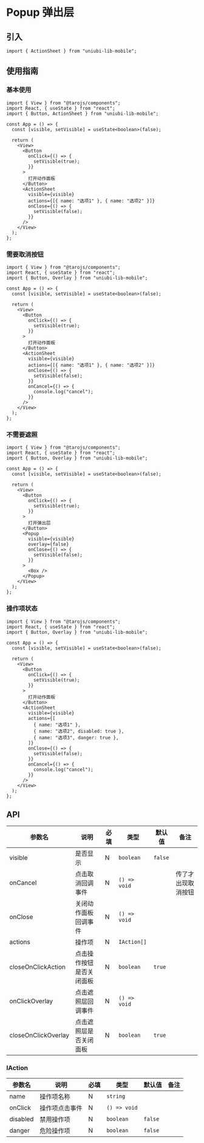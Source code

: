 # Popup 弹出层

## 引入

```tsx
import { ActionSheet } from "uniubi-lib-mobile";
```

## 使用指南

### 基本使用

```tsx
import { View } from "@tarojs/components";
import React, { useState } from "react";
import { Button, ActionSheet } from "uniubi-lib-mobile";

const App = () => {
  const [visible, setVisible] = useState<boolean>(false);

  return (
    <View>
      <Button
        onClick={() => {
          setVisible(true);
        }}
      >
        打开动作面板
      </Button>
      <ActionSheet
        visible={visible}
        actions={[{ name: "选项1" }, { name: "选项2" }]}
        onClose={() => {
          setVisible(false);
        }}
      />
    </View>
  );
};
```

### 需要取消按钮

```tsx
import { View } from "@tarojs/components";
import React, { useState } from "react";
import { Button, Overlay } from "uniubi-lib-mobile";

const App = () => {
  const [visible, setVisible] = useState<boolean>(false);

  return (
    <View>
      <Button
        onClick={() => {
          setVisible(true);
        }}
      >
        打开动作面板
      </Button>
      <ActionSheet
        visible={visible}
        actions={[{ name: "选项1" }, { name: "选项2" }]}
        onClose={() => {
          setVisible(false);
        }}
        onCancel={() => {
          console.log("cancel");
        }}
      />
    </View>
  );
};
```

### 不需要遮照

```tsx
import { View } from "@tarojs/components";
import React, { useState } from "react";
import { Button, Overlay } from "uniubi-lib-mobile";

const App = () => {
  const [visible, setVisible] = useState<boolean>(false);

  return (
    <View>
      <Button
        onClick={() => {
          setVisible(true);
        }}
      >
        打开弹出层
      </Button>
      <Popup
        visible={visible}
        overlay={false}
        onClose={() => {
          setVisible(false);
        }}
      >
        <Box />
      </Popup>
    </View>
  );
};
```

### 操作项状态

```tsx
import { View } from "@tarojs/components";
import React, { useState } from "react";
import { Button, Overlay } from "uniubi-lib-mobile";

const App = () => {
  const [visible, setVisible] = useState<boolean>(false);

  return (
    <View>
      <Button
        onClick={() => {
          setVisible(true);
        }}
      >
        打开动作面板
      </Button>
      <ActionSheet
        visible={visible}
        actions={[
          { name: "选项1" },
          { name: "选项2", disabled: true },
          { name: "选项3", danger: true },
        ]}
        onClose={() => {
          setVisible(false);
        }}
        onCancel={() => {
          console.log("cancel");
        }}
      />
    </View>
  );
};
```

## API

| 参数名              | 说明                     | 必填 | 类型         | 默认值  | 备注               |
| ------------------- | ------------------------ | ---- | ------------ | ------- | ------------------ |
| visible             | 是否显示                 | N    | `boolean`    | `false` |                    |
| onCancel            | 点击取消回调事件         | N    | `() => void` |         | 传了才出现取消按钮 |
| onClose             | 关闭动作面板回调事件     | N    | `() => void` |         |                    |
| actions             | 操作项                   | N    | `IAction[]`  |         |                    |
| closeOnClickAction  | 点击操作按钮是否关闭面板 | N    | `boolean`    | `true`  |                    |
| onClickOverlay      | 点击遮照层回调事件       | N    | `() => void` |         |                    |
| closeOnClickOverlay | 点击遮照层是否关闭面板   | N    | `boolean`    | `true`  |                    |

### IAction

| 参数名   | 说明           | 必填 | 类型         | 默认值  | 备注 |
| -------- | -------------- | ---- | ------------ | ------- | ---- |
| name     | 操作项名称     | N    | `string`     |         |      |
| onClick  | 操作项点击事件 | N    | `() => void` |         |      |
| disabled | 禁用操作项     | N    | `boolean`    | `false` |      |
| danger   | 危险操作项     | N    | `boolean`    | `false` |      |
